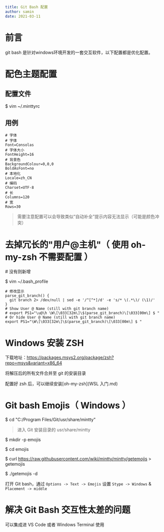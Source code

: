 ```yaml
title: Git Bash 配置 
author: samin
date: 2021-03-11
```

# 前言

git bash 是针对windows环境开发的一套交互软件，以下配置都是优化配置。

# 配色主题配置

## 配置文件

$ vim ~/.minttyrc

## 用例

```properties
# 字体
# 字体
Font=Consolas
# 字体大小
FontHeight=16
# 背景色
BackgroundColour=0,0,0
BoldAsFont=no
# 本地化
Locale=zh_CN
# 编码
Charset=UTF-8
# 长
Columns=120
# 宽
Rows=30
```

> 需要注意配置可以会导致类似“自动补全”提示内容无法显示（可能是颜色冲突）

# 去掉冗长的"用户@主机"（ 使用 oh-my-zsh 不需要配置 ）

\# 没有则新增

$ vim ~/.bash_profile

```shell
# 修改显示
parse_git_branch() {
  git branch 2> /dev/null | sed -e '/^[^*]/d' -e 's/* \(.*\)/ (\1)/'
}
# Show User @ Name (still with git branch name)
# export PS1="\u@\h \W\[\033[32m\]\$(parse_git_branch)\[\033[00m\] $ "
# Or hide User @ Name (still with git branch name)
export PS1="\W\[\033[32m\]\$(parse_git_branch)\[\033[00m\] $ "
```

# Windows 安装 ZSH

下载地址：https://packages.msys2.org/package/zsh?repo=msys&variant=x86_64

将解压后的所有文件合并至 git 的安装目录

配置好 zsh 后，可以继续安装[oh-my-zsh](WSL 入门.md)

# Git bash Emojis（ Windows ）

$ cd "C:/Program Files/Git/usr/share/mintty"

> 进入 Git 安装目录的 usr/share/mintty

$ mkdir -p emojis

$ cd emojis

$ curl https://raw.githubusercontent.com/wiki/mintty/mintty/getemojis > getemojis

$ ./getemojis -d

打开 Git bash，通过 `Options -> Text -> Emojis` 设置 `Stype -> Windows` & `Placement -> middle` 

# 解决 Git Bash 交互性太差的问题

可以集成进 VS Code 或者 Windows Terminal 使用 
